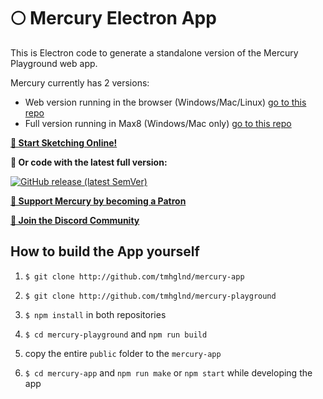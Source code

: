 # 🌕 Mercury Electron App

This is Electron code to generate a standalone version of the Mercury Playground web app.

Mercury currently has 2 versions:

* Web version running in the browser (Windows/Mac/Linux) [go to this repo](https://github.com/tmhglnd/mercury-playground)
* Full version running in Max8 (Windows/Mac only) [go to this repo](https://github.com/tmhglnd/mercury)

[**🚀 Start Sketching Online!**](https://mercury-sketch.glitch.me/)

**👾 Or code with the latest full version:** 

[![GitHub release (latest SemVer)](https://img.shields.io/github/v/release/tmhglnd/mercury)](https://github.com/tmhglnd/mercury/releases)

[**🙏 Support Mercury by becoming a Patron**](https://www.patreon.com/bePatron?u=9649817) 

[**💬 Join the Discord Community**](https://discord.gg/vt59NYU)

## How to build the App yourself 

1. `$ git clone http://github.com/tmhglnd/mercury-app`

2. `$ git clone http://github.com/tmhglnd/mercury-playground`

3. `$ npm install` in both repositories

4. `$ cd mercury-playground` and `npm run build`

5. copy the entire `public` folder to the `mercury-app`

6. `$ cd mercury-app` and `npm run make` or `npm start` while developing the app

